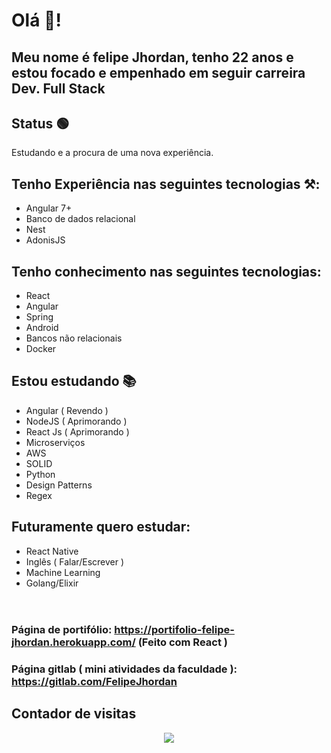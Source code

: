 # Olá 🦗!
## Meu nome é felipe Jhordan, tenho 22 anos e estou focado e empenhado em seguir carreira Dev. Full Stack
## Status  🟢
Estudando e a procura de uma nova experiência.
## Tenho Experiência nas seguintes tecnologias ⚒:
- Angular 7+
- Banco de dados relacional
- Nest
- AdonisJS
## Tenho conhecimento nas seguintes tecnologias:
- React
- Angular
- Spring
- Android
- Bancos não relacionais
- Docker
## Estou estudando 📚
- Angular ( Revendo )
- NodeJS ( Aprimorando ) 
- React Js ( Aprimorando )
- Microserviços
- AWS
- SOLID 
- Python
- Design Patterns
- Regex 
## Futuramente quero estudar: 
- React Native 
- Inglês ( Falar/Escrever )
- Machine Learning
- Golang/Elixir
<br/> <br/>
#
### Página de portifólio: https://portifolio-felipe-jhordan.herokuapp.com/ (Feito com React )
### Página gitlab ( mini atividades da faculdade ): https://gitlab.com/FelipeJhordan
## Contador de visitas 
<p align="center">   <img alingn="center" src="https://profile-counter.glitch.me/FelipeJhordan/count.svg" /></p>
